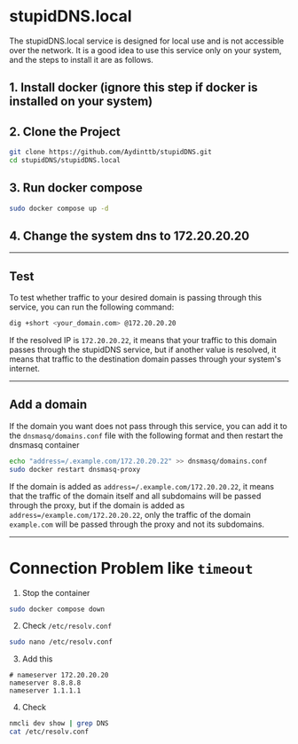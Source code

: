 # stupidDNS.local

The stupidDNS.local service is designed for local use and is not accessible over the network. It is a good idea to use this service only on your system, and the steps to install it are as follows.

## 1. Install docker (ignore this step if docker is installed on your system)
## 2. Clone the Project
```bash
git clone https://github.com/Aydinttb/stupidDNS.git
cd stupidDNS/stupidDNS.local
```
## 3. Run docker compose
```bash
sudo docker compose up -d
```
## 4. Change the system dns to 172.20.20.20

---

## Test
To test whether traffic to your desired domain is passing through this service, you can run the following command: 
```bash
dig +short <your_domain.com> @172.20.20.20
```
If the resolved IP is `172.20.20.22`, it means that your traffic to this domain passes through the stupidDNS service, but if another value is resolved, it means that traffic to the destination domain passes through your system's internet.

---

## Add a domain
If the domain you want does not pass through this service, you can add it to the `dnsmasq/domains.conf` file with the following format and then restart the dnsmasq container
```bash
echo "address=/.example.com/172.20.20.22" >> dnsmasq/domains.conf
sudo docker restart dnsmasq-proxy
```
If the domain is added as `address=/.example.com/172.20.20.22`, it means that the traffic of the domain itself and all subdomains will be passed through the proxy, but if the domain is added as `address=/example.com/172.20.20.22`, only the traffic of the domain `example.com` will be passed through the proxy and not its subdomains.

---

# Connection Problem like `timeout`
1. Stop the container
```bash
sudo docker compose down
```
2. Check `/etc/resolv.conf`
```bash
sudo nano /etc/resolv.conf
```
3. Add this
```nginx
# nameserver 172.20.20.20
nameserver 8.8.8.8
nameserver 1.1.1.1
```
4. Check
```bash
nmcli dev show | grep DNS
cat /etc/resolv.conf
```
